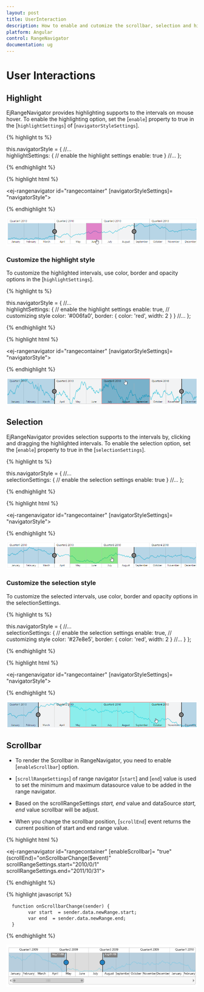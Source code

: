 ```yaml
---
layout: post
title: UserInteraction
description: How to enable and cutomize the scrollbar, selection and highlighting in Essential Angular RangeNavigator.
platform: Angular
control: RangeNavigator
documentation: ug
---
```


# User Interactions

## Highlight

EjRangeNavigator provides highlighting supports to the intervals on mouse hover. To enable the highlighting option, set the [`enable`] property to true in the [`highlightSettings`] of [`navigatorStyleSettings`].

{% highlight ts %}

this.navigatorStyle = {
    //...        
    highlightSettings: {
        // enable the highlight settings
        enable: true
    }
    //...
};

{% endhighlight %}

{% highlight html %}

<ej-rangenavigator id="rangecontainer" [navigatorStyleSettings]= "navigatorStyle">
</ej-rangenavigator>

{% endhighlight %}

![](User-Interactions_images/User-Interactions_img1.png) 

### Customize the highlight style

To customize the highlighted intervals, use color, border and opacity options in the [`highlightSettings`].

{% highlight ts %}
  
this.navigatorStyle = {
    //...        
    highlightSettings: {
        // enable the highlight settings
        enable: true,
        // customizing style
        color: '#006fa0',
        border: {
            color: 'red', width: 2
        }
    }
    //...
};

{% endhighlight %}

{% highlight html %}

<ej-rangenavigator id="rangecontainer" [navigatorStyleSettings]= "navigatorStyle">
</ej-rangenavigator>

{% endhighlight %}

![](User-Interactions_images/User-Interactions_img2.png)


## Selection

EjRangeNavigator provides selection supports to the intervals by, clicking and dragging the highlighted intervals. To enable the selection option, set the [`enable`] property to true in the [`selectionSettings`].

{% highlight ts %}
   
this.navigatorStyle = {
    //...        
    selectionSettings: {
        // enable the selection settings
        enable: true
    }
    //...
};

{% endhighlight %}

{% highlight html %}

<ej-rangenavigator id="rangecontainer" [navigatorStyleSettings]= "navigatorStyle">
</ej-rangenavigator>

{% endhighlight %}

![](User-Interactions_images/User-Interactions_img3.png) 


### Customize the selection style

To customize the selected intervals, use color, border and opacity options in the selectionSettings.

{% highlight ts %}
  
this.navigatorStyle = {
    //...        
    selectionSettings: {
        // enable the selection settings
        enable: true,
        // customizing style
        color: '#27e8e5',
        border: {
            color: 'red', width: 2
        }
        //...
    }
};

{% endhighlight %}

{% highlight html %}

<ej-rangenavigator id="rangecontainer" [navigatorStyleSettings]= "navigatorStyle">
</ej-rangenavigator>

{% endhighlight %}

![](User-Interactions_images/User-Interactions_img4.png)


## Scrollbar

* To render the Scrollbar in RangeNavigator, you need to enable [`enableScrollbar`] option.
 
* [`scrollRangeSettings`] of  range navigator [`start`] and [`end`] value is used to set the minimum and maximum datasource value to be added in the range navigator.
 
* Based on the scrollRangeSettings *start, end* value and dataSource *start, end* value scrollbar will be adjust.

* When you change the scrollbar position, [`scrollEnd`] event returns the current position of start and end range value.

{% highlight html %}

<ej-rangenavigator id="rangecontainer" [enableScrollbar]= "true" 
               (scrollEnd)="onScrollbarChange($event)"  scrollRangeSettings.start="2010/0/1"
               scrollRangeSettings.end="2011/10/31">
</ej-rangenavigator>

{% endhighlight %}

{% highlight javascript %}

      function onScrollbarChange(sender) {
            var start  = sender.data.newRange.start;
            var end  = sender.data.newRange.end;
      }

{% endhighlight %}

![](User-Interactions_images/User-Interactions_img5.png)